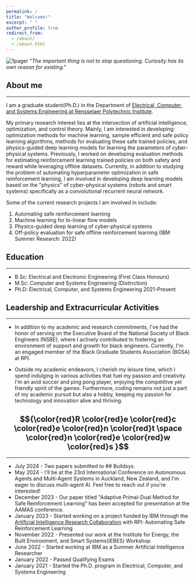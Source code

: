 ```yaml
---
permalink: /
title: "Welcome!"
excerpt: " "
author_profile: true
redirect_from: 
  - /about/
  - /about.html
---
```

![1pager](https://Kaycee074.github.io/images/A23.jpg "Flyer")
*“The important thing is not to stop questioning. Curiosity has its own reason for existing."* 


## About me
___
I am a graduate student(Ph.D.) in the  Department of [Electrical, Computer, and Systems Engineering at Rensselaer Polytechnic Institute](https://ecse.rpi.edu/).

My primary research interest lies at the intersection of artificial intelligence,  optimization, and control theory. Mainly, I am interested in developing: optimization methods for machine learning, sample efficient and safe policy learning algorithms, methods for evaluating these safe trained policies, and physics-guided deep learning models for learning the parameters of cyber-physical systems. 
Previously, I worked on developing evaluation methods for estimating reinforcement learning  trained policies on both safety and reward while leveraging offline datasets. 
Currently, in addition to studying the problem of automating hyperparameter optimization in safe reinforcement learning, I am involved in developing deep learning models based on the "physics" of cyber-physical systems (robots and smart systems) specifically  as a convolutional recurrent neural network.

Some of the current research projects I am involved in include:

1. Automating safe reinforcement learning 
2. Machine learning for bi-linear flow models
3. Physics-guided deep learning of cyber-physical systems
4. Off-policy evaluation for safe offline reinforcement learning (IBM Summer Research: 2022)


## Education
___
* B.Sc: Electrical and Electronic Engineering (First Class Honours)
* M.Sc: Computer and Systems Engineering (Distinction)
* Ph.D: Electrical, Computer, and Systems Engineering 2021-Present

## Leadership and Extracurricular Activities
___
* In addition to my academic and research commitments, I've had the honor of serving on the Executive Board of the National Society of Black Engineers (NSBE), where I actively contributed to fostering an environment of support and growth for black engineers. Currently, I'm an engaged member of the Black Graduate Students Association (BGSA) at RPI. 
  
* Outside my  academic endeavors, I cherish my leisure time, which I spend indulging in various activities that fuel my passion and creativity. I'm an avid soccer and ping pong player, enjoying the competitive yet friendly spirit of the games. Furthermore, coding remains not just a part of my academic pursuit but also a hobby, keeping my passion for technology and innovation alive and thriving.




## $${\color{red}R \color{red}e \color{red}c \color{red}e \color{red}n \color{red}t \space \color{red}n \color{red}e \color{red}w \color{red}s }$$ 
___
* July 2024 - Two papers submitted to ## Buildsys.
* May 2024 - I'll be at the 23rd International Conference on Autonomous Agents and Multi-Agent Systems in Auckland, New Zealand, and I'm eager to discuss multi-agent AI. Feel free to reach out if you're interested! 
* December 2023 - Our paper titled "Adaptive Primal-Dual Method for Safe Reinforcement Learning" has been accepted for presentation at the AAMAS conference.
* January 2023  -  Started working on a project funded by IBM through the [Artificial Intelligence Research Collaboration](https://airc.rpi.edu/about) with RPI: Automating Safe   Reinforcement Learning 
* November 2022 -  Presented our work at the Institute for Energy, the Built Environment, and Smart Systems(IEBES) Workshop
* June    2022 -  Started working at IBM as a Summer Artificial Intelligence Researcher
* January 2022 -  Passed Qualifying Exams
* January 2021 -  Started the Ph.D. program in Electrical, Computer, and Systems Engineering


